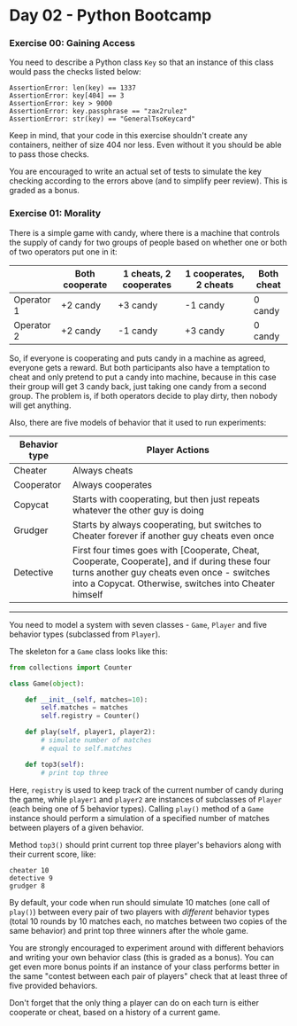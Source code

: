 # Day 02 - Python Bootcamp

### Exercise 00: Gaining Access

You need to describe a Python class `Key` so that an instance of this class
would pass the checks listed below:

```
AssertionError: len(key) == 1337
AssertionError: key[404] == 3
AssertionError: key > 9000
AssertionError: key.passphrase == "zax2rulez"
AssertionError: str(key) == "GeneralTsoKeycard"
```

Keep in mind, that your code in this
exercise shouldn't create any containers, neither of size 404 nor less.
Even without it you should be able to pass those checks.

You are encouraged to write an actual set of tests to simulate the key
checking according to the errors above (and to simplify peer review).
This is graded as a bonus.

### Exercise 01: Morality

There is a simple game with candy, where there is a machine that
controls the supply of candy for two groups of people based on whether 
one or both of two operators put one in it:

|  | Both cooperate | 1 cheats, 2 cooperates | 1 cooperates, 2 cheats | Both cheat |
|------------|----------|----------|----------|---------|
| Operator 1 | +2 candy | +3 candy | -1 candy | 0 candy |
| Operator 2 | +2 candy | -1 candy | +3 candy | 0 candy |

So, if everyone is cooperating and puts candy in a machine as agreed,
everyone gets a reward. But both participants also have a temptation to
cheat and only pretend to put a candy into machine, because in this case
their group will get 3 candy back, just taking one candy from a second
group. The problem is, if both operators decide to play dirty, then nobody
will get anything.

Also, there are five models of behavior that it used to run experiments:

| Behavior type | Player Actions                                                                                                                                                                                         |
|---------------|--------------------------------------------------------------------------------------------------------------------------------------------------------------------------------------------------------|
| Cheater       | Always cheats                                                                                                                                                                                          |
| Cooperator    | Always cooperates                                                                                                                                                                                      |
| Copycat       | Starts with cooperating, but then just repeats whatever the other guy is doing                                                                                                                         |
| Grudger       | Starts by always cooperating, but switches to Cheater forever if another guy cheats even once                                                                                                          |
| Detective     | First four times goes with [Cooperate, Cheat, Cooperate, Cooperate],  and if during these four turns another guy cheats even once -  switches into a Copycat. Otherwise, switches into Cheater himself |

-----

You need to model a system with seven classes - `Game`, `Player` and five behavior types (subclassed from `Player`).

The skeleton for a `Game` class looks like this:

```python
from collections import Counter

class Game(object):

    def __init__(self, matches=10):
        self.matches = matches
        self.registry = Counter()

    def play(self, player1, player2):
        # simulate number of matches
        # equal to self.matches

    def top3(self):
        # print top three
```

Here, `registry` is used to keep track of the current number of candy
during the game, while `player1` and `player2` are instances of 
subclasses of `Player` (each being one of 5 behavior types). Calling 
`play()` method of a `Game` instance should perform a simulation
of a specified number of matches between players of a given behavior.

Method `top3()` should print current top three player's behaviors
along with their current score, like:

```
cheater 10
detective 9
grudger 8
```

By default, your code when run should simulate 10 matches (one call of
`play()`) between every pair of two players with *different* behavior
types (total 10 rounds by 10 matches each, no matches between two
copies of the same behavior) and print top three winners after the 
whole game.

You are strongly encouraged to experiment around with different
behaviors and writing your own behavior class (this is graded as a
bonus). You can get even more bonus points if an instance of your 
class performs better in the same "contest between each pair of
players" check that at least three of five provided behaviors.

Don't forget that the only thing a player can do on each turn is
either cooperate or cheat, based on a history of a current game.

